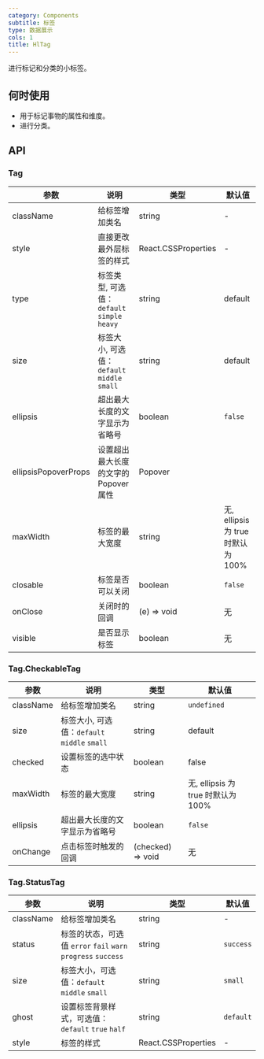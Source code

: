 ```yaml
---
category: Components
subtitle: 标签
type: 数据展示
cols: 1
title: HlTag
---
```


进行标记和分类的小标签。

## 何时使用

- 用于标记事物的属性和维度。
- 进行分类。

## API

### Tag

| 参数 | 说明 | 类型 | 默认值 |
| --- | --- | --- | --- |
| className | 给标签增加类名 | string | - |
| style | 直接更改最外层标签的样式 | React.CSSProperties | - |
| type | 标签类型, 可选值：`default` `simple` `heavy` | string | default |
| size | 标签大小, 可选值：`default` `middle` `small` | string | default |
| ellipsis | 超出最大长度的文字显示为省略号 | boolean | `false` |
| ellipsisPopoverProps | 设置超出最大长度的文字的 Popover 属性 | Popover |  |
| maxWidth | 标签的最大宽度 | string | 无, ellipsis 为 true 时默认为 100% |
| closable | 标签是否可以关闭 | boolean | `false` |
| onClose | 关闭时的回调 | (e) => void | 无 |
| visible | 是否显示标签 | boolean | 无 |

### Tag.CheckableTag

| 参数 | 说明 | 类型 | 默认值 |
| --- | --- | --- | --- |
| className | 给标签增加类名 | string | `undefined`|
| size | 标签大小, 可选值：`default` `middle` `small` | string | default |
| checked | 设置标签的选中状态 | boolean | false |
| maxWidth | 标签的最大宽度 | string | 无, ellipsis 为 true 时默认为 100% |
| ellipsis | 超出最大长度的文字显示为省略号 | boolean | `false` |
| onChange | 点击标签时触发的回调 | (checked) => void | 无 |

### Tag.StatusTag

| 参数 | 说明 | 类型 | 默认值 |
| --- | --- | --- | --- |
| className | 给标签增加类名 | string | - |
| status | 标签的状态，可选值 `error` `fail` `warn` `progress` `success` | string | `success` |
| size | 标签大小，可选值：`default` `middle` `small` | string | `small` |
| ghost | 设置标签背景样式，可选值：`default` `true` `half` | string | `default` |
| style | 标签的样式 | React.CSSProperties | - |
